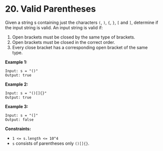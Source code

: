 # 20. Valid Parentheses
Given a string s containing just the characters `(`, `)`, `{`, `}`, `[` and `]`, determine if the input string is valid. An input string is valid if:
1. Open brackets must be closed by the same type of brackets.
2. Open brackets must be closed in the correct order.
3. Every close bracket has a corresponding open bracket of the same type.

**Example 1:**
```
Input: s = "()"
Output: true
```

**Example 2:**
```
Input: s = "()[]{}"
Output: true
```

**Example 3:**
```
Input: s = "(]"
Output: false
```

**Constraints:**
- `1 <= s.length <= 10^4`
- `s` consists of parentheses only `()[]{}`.